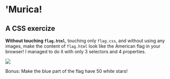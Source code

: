 # 'Murica!

## A CSS exercize

**Without touching `flag.html`**, touching only `flag.css`, and without using any images, make the content of `flag.html` look like the American flag in your browser! I managed to do it with only 3 selectors and 4 properties.


![](https://i.imgur.com/t1jADj1.png)


Bonus: Make the blue part of the flag have 50 white stars!
